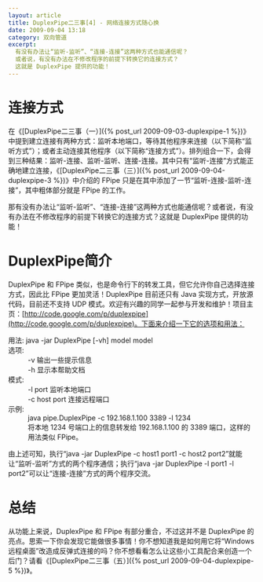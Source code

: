 ```yaml
---
layout: article
title: DuplexPipe二三事[4] - 网络连接方式随心换
date: 2009-09-04 13:18
category: 双向管道
excerpt:
  有没有办法让“监听-监听”、“连接-连接”这两种方式也能通信呢？
  或者说，有没有办法在不修改程序的前提下转换它的连接方式？
  这就是 DuplexPipe 提供的功能！
---
```


# 连接方式

在《[DuplexPipe二三事（一）]({% post_url 2009-09-03-duplexpipe-1 %})》中提到建立连接有两种方式：监听本地端口，等待其他程序来连接（以下简称“监听方式”）；或者主动连接其他程序（以下简称“连接方式”）。排列组合一下，会得到三种结果：监听-连接、监听-监听、连接-连接。其中只有“监听-连接”方式能正确地建立连接，《[DuplexPipe二三事（三）]({% post_url 2009-09-04-duplexpipe-3 %})》中介绍的 FPipe 只是在其中添加了一节“监听-连接-监听-连接”，其中粗体部分就是 FPipe 的工作。

那有没有办法让“监听-监听”、“连接-连接”这两种方式也能通信呢？或者说，有没有办法在不修改程序的前提下转换它的连接方式？这就是 DuplexPipe 提供的功能！

# DuplexPipe简介

DuplexPipe 和 FPipe 类似，也是命令行下的转发工具，但它允许你自己选择连接方式，因此比 FPipe 更加灵活！DuplexPipe 目前还只有 Java 实现方式，开放源代码，目前还不支持 UDP 模式。欢迎有兴趣的同学一起参与开发和维护！项目主页：[http://code.google.com/p/duplexpipe](http://code.google.com/p/duplexpipe)。下面来介绍一下它的选项和用法：

<dl>
  <dt>用法: java -jar DuplexPipe [-vh] model model</dt>
  <dt>选项:</dt>
  <dd>-v              输出一些提示信息</dd>
  <dd>-h              显示本帮助文档</dd>
  <dt>模式:</dt>
  <dd>-l port         监听本地端口</dd>
  <dd>-c host port    连接远程端口</dd>
  <dt>示例:</dt>
  <dd>java pipe.DuplexPipe -c 192.168.1.100 3389 -l 1234</dd>
  <dd>将本地 1234 号端口上的信息转发给 192.168.1.100 的 3389 端口，这样的用法类似 FPipe。</dd>
</dl>

由上述可知，执行“java -jar DuplexPipe -c host1 port1 -c host2 port2”就能让“监听-监听”方式的两个程序通信；执行“java -jar DuplexPipe -l port1 -l port2”可以让“连接-连接”方式的两个程序交流。

# 总结

从功能上来说，DuplexPipe 和 FPipe 有部分重合，不过这并不是 DuplexPipe 的亮点。思索一下你会发现它能做很多事情！你不想知道我是如何用它将“Windows 远程桌面”改造成反弹式连接的吗？你不想看看怎么让这些小工具配合来创造一个后门？请看《[DuplexPipe二三事（五）]({% post_url 2009-09-04-duplexpipe-5 %})》。
